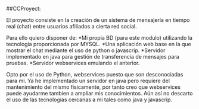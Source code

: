 ##CCProyect:

El proyecto consiste en la creación de un sistema de mensajería en tiempo real (chat) entre usuarios afiliados a cierta
red social. 

Para ello quiero disponer de:
*Mi propia BD (para este modulo) utilizando la tecnología proporcionada por MYSQL.
*Una aplicación web base en la que mostrar el chat mediante el uso de python o javascrip.
*Servidor implementado en java para gestión de transferencia de mensajes para pruebas.
*Servidor webservices emulando el anterior.
      
Opto por el uso de Python, webservices puesto que son desconociadas para mi. Ya he implementado un servidor en java
pero requiere del mantenimiento del mismo fisicamente, por tanto creo que webservices puede ayudarme tambien a ampliar 
mis conocimientos.
Aún así no descarto el uso de las tecnologías cercanas a mi tales como java y javascrip.


      

